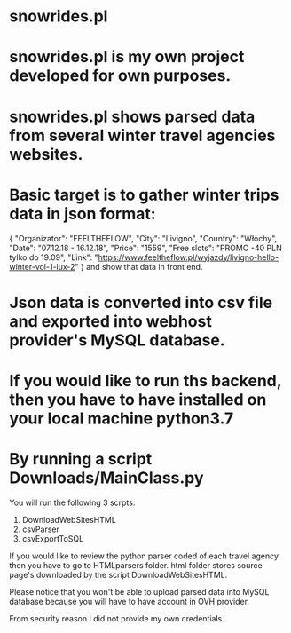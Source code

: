 # snowrides.pl

# snowrides.pl is my own project developed for own purposes.
# snowrides.pl shows parsed data from several winter travel agencies websites.

# Basic target is to gather winter trips data in json format: 
{
            "Organizator": "FEELTHEFLOW",
            "City": "Livigno",
            "Country": "Włochy",
            "Date": "07.12.18 - 16.12.18",
            "Price": "1559",
            "Free slots": "PROMO -40 PLN tylko do 19.09",
            "Link": "https://www.feeltheflow.pl/wyjazdy/livigno-hello-winter-vol-1-lux-2"
 }
and show that data in front end.
# Json data is converted into csv file and exported into webhost provider's MySQL database.

# If you would like to run ths backend, then you have to have installed on your local machine python3.7

# By running a script Downloads/MainClass.py
You will run the following 3 scrpts:
1. DownloadWebSitesHTML
2. csvParser
3. csvExportToSQL

If you would like to review the python parser coded of each travel agency then you have to go to HTMLparsers folder.
html folder stores source page's downloaded by the script DownloadWebSitesHTML.

Please notice that you won't be able to upload parsed data into MySQL database because you will have to have account in OVH provider.

From security reason I did not provide my own credentials.
